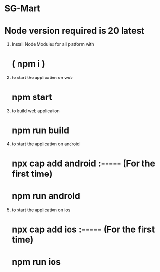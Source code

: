 # SG-Mart

# Node version required is 20 latest

1) Install Node Modules for all platform with 
   # ( npm i )
2) to start the application on web 
   # npm start
3) to build web application 
   # npm run build
3) to start the application on android
   #  npx cap add android :----- (For the first time)
   #  npm run android

4) to start the application on ios
   #  npx cap add ios :----- (For the first time)
   #  npm run ios
